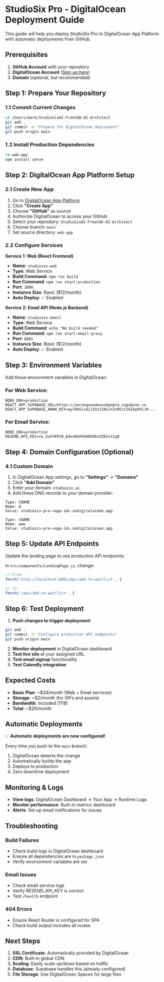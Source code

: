 # StudioSix Pro - DigitalOcean Deployment Guide

This guide will help you deploy StudioSix Pro to DigitalOcean App Platform with automatic deployments from GitHub.

## Prerequisites

1. **GitHub Account** with your repository
2. **DigitalOcean Account** ([Sign up here](https://cloud.digitalocean.com/registrations/new))
3. **Domain** (optional, but recommended)

## Step 1: Prepare Your Repository

### 1.1 Commit Current Changes
```bash
cd /Users/mark/StudioSixAI-FreeCAD-AI-Architect
git add .
git commit -m "Prepare for DigitalOcean deployment"
git push origin main
```

### 1.2 Install Production Dependencies
```bash
cd web-app
npm install serve
```

## Step 2: DigitalOcean App Platform Setup

### 2.1 Create New App
1. Go to [DigitalOcean App Platform](https://cloud.digitalocean.com/apps)
2. Click **"Create App"**
3. Choose **"GitHub"** as source
4. Authorize DigitalOcean to access your GitHub
5. Select your repository: `StudioSixAI-FreeCAD-AI-Architect`
6. Choose branch: `main`
7. Set source directory: `web-app`

### 2.2 Configure Services

**Service 1: Web (React Frontend)**
- **Name**: `studiosix-web`
- **Type**: Web Service
- **Build Command**: `npm run build`
- **Run Command**: `npm run start:production`
- **Port**: `3000`
- **Instance Size**: Basic ($12/month)
- **Auto Deploy**: ✅ Enabled

**Service 2: Email API (Node.js Backend)**
- **Name**: `studiosix-email`
- **Type**: Web Service  
- **Build Command**: `echo "No build needed"`
- **Run Command**: `npm run start:email-proxy`
- **Port**: `8001`
- **Instance Size**: Basic ($12/month)
- **Auto Deploy**: ✅ Enabled

## Step 3: Environment Variables

Add these environment variables in DigitalOcean:

### For Web Service:
```
NODE_ENV=production
REACT_APP_SUPABASE_URL=https://zwrooqvwxdwvnuhpepta.supabase.co
REACT_APP_SUPABASE_ANON_KEY=eyJhbGciOiJIUzI1NiIsInR5cCI6IkpXVCJ9...
```

### For Email Service:
```
NODE_ENV=production
RESEND_API_KEY=re_XxX7KPn9_6dvoNiHYGH9UUhzVZEVv11qD
```

## Step 4: Domain Configuration (Optional)

### 4.1 Custom Domain
1. In DigitalOcean App settings, go to **"Settings"** → **"Domains"**
2. Click **"Add Domain"**
3. Enter your domain: `studiosix.ai`
4. Add these DNS records to your domain provider:

```
Type: CNAME
Name: @
Value: studiosix-pro-<app-id>.ondigitalocean.app

Type: CNAME  
Name: www
Value: studiosix-pro-<app-id>.ondigitalocean.app
```

## Step 5: Update API Endpoints

Update the landing page to use production API endpoints:

In `src/components/LandingPage.js`, change:
```javascript
// From:
fetch('http://localhost:8001/api/add-to-waitlist', {

// To:
fetch('/api/add-to-waitlist', {
```

## Step 6: Test Deployment

1. **Push changes to trigger deployment**:
```bash
git add .
git commit -m "Configure production API endpoints"
git push origin main
```

2. **Monitor deployment** in DigitalOcean dashboard
3. **Test live site** at your assigned URL
4. **Test email signup** functionality
5. **Test Calendly integration**

## Expected Costs

- **Basic Plan**: ~$24/month (Web + Email services)
- **Storage**: ~$2/month (for GIFs and assets)
- **Bandwidth**: Included (1TB)
- **Total**: ~$26/month

## Automatic Deployments

✅ **Automatic deployments are now configured!**

Every time you push to the `main` branch:
1. DigitalOcean detects the change
2. Automatically builds the app
3. Deploys to production
4. Zero downtime deployment

## Monitoring & Logs

- **View logs**: DigitalOcean Dashboard → Your App → Runtime Logs
- **Monitor performance**: Built-in metrics dashboard
- **Alerts**: Set up email notifications for issues

## Troubleshooting

### Build Failures
- Check build logs in DigitalOcean dashboard
- Ensure all dependencies are in `package.json`
- Verify environment variables are set

### Email Issues
- Check email service logs
- Verify RESEND_API_KEY is correct
- Test `/health` endpoint

### 404 Errors
- Ensure React Router is configured for SPA
- Check build output includes all routes

## Next Steps

1. **SSL Certificate**: Automatically provided by DigitalOcean
2. **CDN**: Built-in global CDN
3. **Scaling**: Easily scale up/down based on traffic
4. **Database**: Supabase handles this (already configured)
5. **File Storage**: Use DigitalOcean Spaces for large files